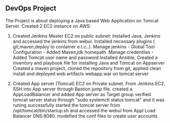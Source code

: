 ## DevOps Project 

The Project is about deploying a Java based Web Application on Tomcat Server.
Created 2 EC2 instance on AWS:
1. Created Jenkins Master EC2 on public subnet: Installed Java, Jenkins and accessed the jenkins from webui. Installed necessary plugins ( git,maven,deploy to container e.t.c..).
Manage jenkins - Global Tool Configuration - Added Maven,jdk homepath.
Manage credentilas - Added Tomcat user name and password
Installed Ansible, Created a inventory and playbook file for installing Java and Tomcat on Appserver
Created a maven project, cloned the repository from git, applied clean install and deployed web artifacts webapp.war on tomcat server

2. Created App server (Tomcat) EC2 on Private subnet. From Jenkins EC2, SSH into App server through Bastion jump file.
created a AppLoadBalancer and added App server as Target group
verified tomcat server status through "sudo systemctl status tomcat" and it was runing successfully
started the tomcat server from /opt/tomcat/bin/startup.sh and accessed the webui from Appl Load Balancer DNS:8080.
modefied the conf files to create user accounts

